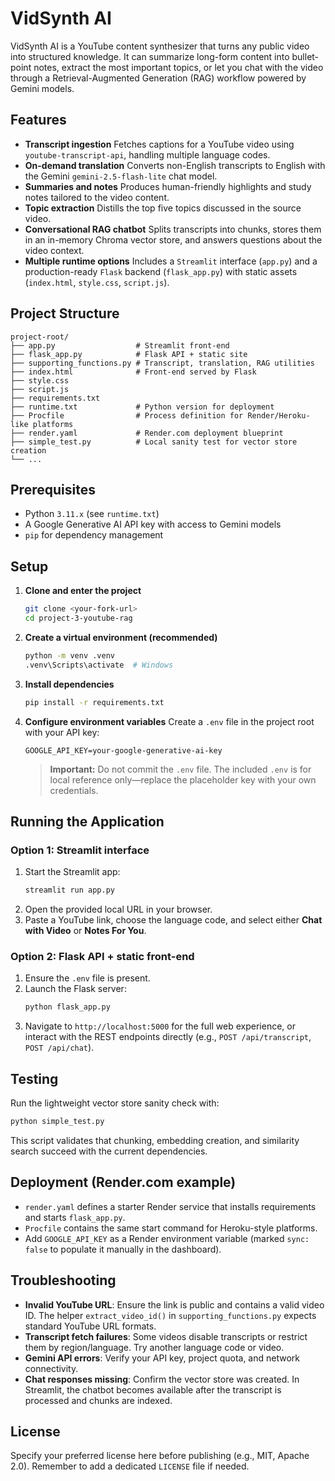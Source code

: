# VidSynth AI

VidSynth AI is a YouTube content synthesizer that turns any public video into structured knowledge. It can summarize long-form content into bullet-point notes, extract the most important topics, or let you chat with the video through a Retrieval-Augmented Generation (RAG) workflow powered by Gemini models.

## Features
- **Transcript ingestion**
  Fetches captions for a YouTube video using `youtube-transcript-api`, handling multiple language codes.
- **On-demand translation**
  Converts non-English transcripts to English with the Gemini `gemini-2.5-flash-lite` chat model.
- **Summaries and notes**
  Produces human-friendly highlights and study notes tailored to the video content.
- **Topic extraction**
  Distills the top five topics discussed in the source video.
- **Conversational RAG chatbot**
  Splits transcripts into chunks, stores them in an in-memory Chroma vector store, and answers questions about the video context.
- **Multiple runtime options**
  Includes a `Streamlit` interface (`app.py`) and a production-ready `Flask` backend (`flask_app.py`) with static assets (`index.html`, `style.css`, `script.js`).

## Project Structure
```text
project-root/
├── app.py                  # Streamlit front-end
├── flask_app.py            # Flask API + static site
├── supporting_functions.py # Transcript, translation, RAG utilities
├── index.html              # Front-end served by Flask
├── style.css
├── script.js
├── requirements.txt
├── runtime.txt             # Python version for deployment
├── Procfile                # Process definition for Render/Heroku-like platforms
├── render.yaml             # Render.com deployment blueprint
├── simple_test.py          # Local sanity test for vector store creation
└── ...
```

## Prerequisites
- Python `3.11.x` (see `runtime.txt`)
- A Google Generative AI API key with access to Gemini models
- `pip` for dependency management

## Setup
1. **Clone and enter the project**
   ```bash
   git clone <your-fork-url>
   cd project-3-youtube-rag
   ```

2. **Create a virtual environment (recommended)**
   ```bash
   python -m venv .venv
   .venv\Scripts\activate  # Windows
   ```

3. **Install dependencies**
   ```bash
   pip install -r requirements.txt
   ```

4. **Configure environment variables**
   Create a `.env` file in the project root with your API key:
   ```dotenv
   GOOGLE_API_KEY=your-google-generative-ai-key
   ```
   > **Important:** Do not commit the `.env` file. The included `.env` is for local reference only—replace the placeholder key with your own credentials.

## Running the Application

### Option 1: Streamlit interface
1. Start the Streamlit app:
   ```bash
   streamlit run app.py
   ```
2. Open the provided local URL in your browser.
3. Paste a YouTube link, choose the language code, and select either **Chat with Video** or **Notes For You**.

### Option 2: Flask API + static front-end
1. Ensure the `.env` file is present.
2. Launch the Flask server:
   ```bash
   python flask_app.py
   ```
3. Navigate to `http://localhost:5000` for the full web experience, or interact with the REST endpoints directly (e.g., `POST /api/transcript`, `POST /api/chat`).

## Testing
Run the lightweight vector store sanity check with:
```bash
python simple_test.py
```
This script validates that chunking, embedding creation, and similarity search succeed with the current dependencies.

## Deployment (Render.com example)
- `render.yaml` defines a starter Render service that installs requirements and starts `flask_app.py`.
- `Procfile` contains the same start command for Heroku-style platforms.
- Add `GOOGLE_API_KEY` as a Render environment variable (marked `sync: false` to populate it manually in the dashboard).

## Troubleshooting
- **Invalid YouTube URL**: Ensure the link is public and contains a valid video ID. The helper `extract_video_id()` in `supporting_functions.py` expects standard YouTube URL formats.
- **Transcript fetch failures**: Some videos disable transcripts or restrict them by region/language. Try another language code or video.
- **Gemini API errors**: Verify your API key, project quota, and network connectivity.
- **Chat responses missing**: Confirm the vector store was created. In Streamlit, the chatbot becomes available after the transcript is processed and chunks are indexed.

## License
Specify your preferred license here before publishing (e.g., MIT, Apache 2.0). Remember to add a dedicated `LICENSE` file if needed.

